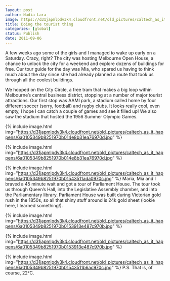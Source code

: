 ```yaml
---
layout: post
author: Nadia Lara
image: https://d31japmlpdv3k4.cloudfront.net/old_pictures/caltech_as_it_happens/6a0105349b8251970b015435119e94970c.jpg
title: Doing the tourist thing
categories: [global]
status: Publish
date: 2011-09-06
---
```


A few weeks ago some of the girls and I managed to wake up early on a Saturday. Crazy, right? The city was hosting Melbourne Open House, a chance to unlock the city for a weekend and explore dozens of buildings for free. Our tour guide for the day was Mia, who spared us having to think much about the day since she had already planned a route that took us through all the coolest buildings.

We hopped on the City Circle, a free tram that makes a big loop within Melbourne’s central business district, stopping at a number of major tourist attractions. Our first stop was AAMI park, a stadium called home by four different soccer (sorry, football) and rugby clubs. It looks really cool, even empty, I hope I can catch a couple of games and see it filled up! We also saw the stadium that hosted the 1956 Summer Olympic Games.


{% include image.html img="https://d31japmlpdv3k4.cloudfront.net/old_pictures/caltech_as_it_happens/6a0105349b8251970b014e8b31ea76970d.jpg" %}

{% include image.html img="https://d31japmlpdv3k4.cloudfront.net/old_pictures/caltech_as_it_happens/6a0105349b8251970b014e8b31ea76970d.jpg" %}

{% include image.html img="https://d31japmlpdv3k4.cloudfront.net/old_pictures/caltech_as_it_happens/6a0105349b8251970b01543511ada0970c.jpg" %}
Maria, Mia and I braved a 45 minute wait and got a tour of Parliament House. The tour took us through Queen’s Hall, into the Legislative Assembly chamber, and into the Parliamentary library. Parliament House was built during Victorian gold rush in the 1850s, so all that shiny stuff around is 24k gold sheet (lookie here, I learned something!).


{% include image.html img="https://d31japmlpdv3k4.cloudfront.net/old_pictures/caltech_as_it_happens/6a0105349b8251970b0153913e487c970b.jpg" %}

{% include image.html img="https://d31japmlpdv3k4.cloudfront.net/old_pictures/caltech_as_it_happens/6a0105349b8251970b0153913e487c970b.jpg" %}

{% include image.html img="https://d31japmlpdv3k4.cloudfront.net/old_pictures/caltech_as_it_happens/6a0105349b8251970b01543511b6ac970c.jpg" %}
P.S. That is, of course, 22°C.

